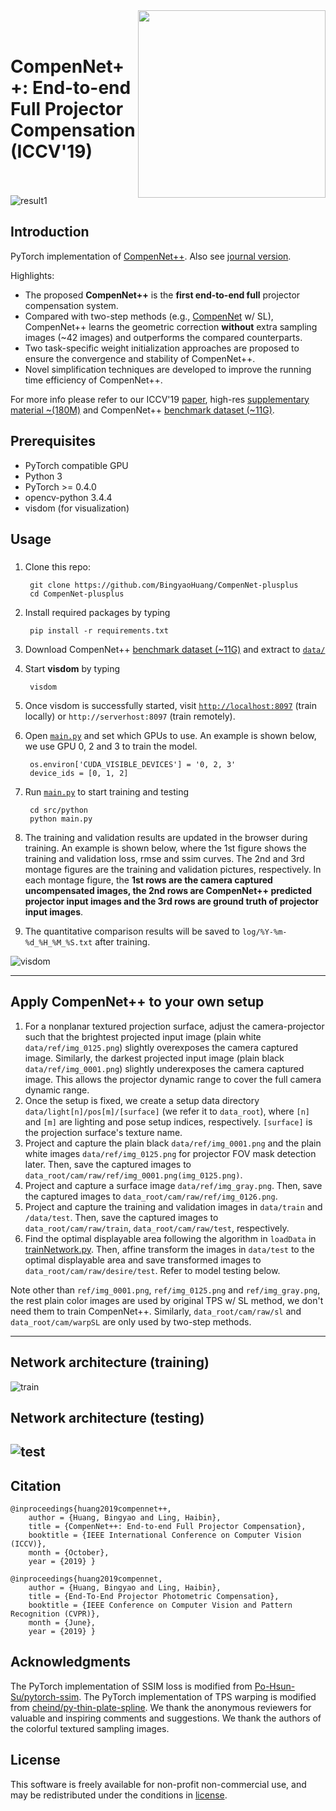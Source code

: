 <img src='doc/teaser.png' align="right" width=300>
<br><br>


CompenNet++: End-to-end Full Projector Compensation (ICCV'19)
<br><br>
===


![result1](doc/real_projection.png)

## Introduction
PyTorch implementation of [CompenNet++][1]. Also see [journal version][7].

Highlights:
*  The proposed **CompenNet++** is the **first end-to-end full** projector compensation system.
*  Compared with two-step methods (e.g., [CompenNet][5] w/ SL), CompenNet++ learns the geometric correction **without** extra sampling images (~42 images) and outperforms the compared counterparts.
*  Two task-specific weight initialization approaches are proposed to ensure the convergence and stability of CompenNet++.
*  Novel simplification techniques are developed to improve the running time efficiency of CompenNet++.

For more info please refer to our ICCV'19 [paper][1], high-res [supplementary material ~(180M)][2] and CompenNet++ [benchmark dataset (~11G)][3]. 


## Prerequisites
* PyTorch compatible GPU
* Python 3
* PyTorch >= 0.4.0
* opencv-python 3.4.4
* visdom (for visualization)

## Usage
### 

1. Clone this repo:
   
        git clone https://github.com/BingyaoHuang/CompenNet-plusplus
        cd CompenNet-plusplus

2. Install required packages by typing
   
        pip install -r requirements.txt
    

3. Download CompenNet++ [benchmark dataset (~11G)][3] and extract to [`data/`](data)


4. Start **visdom** by typing

        visdom

5. Once visdom is successfully started, visit [`http://localhost:8097`](http://localhost:8097) (train locally) or `http://serverhost:8097` (train remotely).
6. Open [`main.py`](src/python/main.py) and set which GPUs to use. An example is shown below, we use GPU 0, 2 and 3 to train the model.
   
        os.environ['CUDA_VISIBLE_DEVICES'] = '0, 2, 3'
        device_ids = [0, 1, 2]


7. Run [`main.py`](src/python/main.py) to start training and testing

        cd src/python
        python main.py
8. The training and validation results are updated in the browser during training. An example is shown below, where the 1st figure shows the training and validation loss, rmse and ssim curves. The 2nd and 3rd montage figures are the training and validation pictures, respectively. In each montage figure, the **1st rows are the camera captured uncompensated images, the 2nd rows are CompenNet++ predicted projector input images and the 3rd rows are ground truth of projector input images**. 
9. The quantitative comparison results will be saved to `log/%Y-%m-%d_%H_%M_%S.txt` after training.
   
![visdom](doc/training_progress.png)



----
## Apply CompenNet++ to your own setup

1. For a nonplanar textured projection surface, adjust the camera-projector such that the brightest projected input image (plain white `data/ref/img_0125.png`) slightly overexposes the camera captured image. Similarly, the darkest projected input image (plain black `data/ref/img_0001.png`) slightly underexposes the camera captured image. This allows the projector dynamic range to cover the full camera dynamic range. 
2. Once the setup is fixed, we create a setup data directory `data/light[n]/pos[m]/[surface]` (we refer it to `data_root`), where `[n]` and `[m]` are lighting and pose setup indices, respectively. `[surface]` is the projection surface's texture name.
3. Project and capture the plain black `data/ref/img_0001.png` and the plain white images `data/ref/img_0125.png` for projector FOV mask detection later. Then, save the captured images to `data_root/cam/raw/ref/img_0001.png(img_0125.png)`.
4. Project and capture a surface image `data/ref/img_gray.png`. Then, save the captured images to `data_root/cam/raw/ref/img_0126.png`.
5. Project and capture the training and validation images in `data/train` and `/data/test`. Then, save the captured images to  `data_root/cam/raw/train`,  `data_root/cam/raw/test`, respectively.
6. Find the optimal displayable area following the algorithm in `loadData` in [trainNetwork.py](src/python/trainNetwork.py). Then, affine transform the images in `data/test` to the optimal displayable area and save transformed images to `data_root/cam/raw/desire/test`. Refer to model testing below.
   
Note other than `ref/img_0001.png`, `ref/img_0125.png` and `ref/img_gray.png`, the rest plain color  images are used by original TPS w/ SL method, we don't need them to train CompenNet++. Similarly, `data_root/cam/raw/sl` and `data_root/cam/warpSL` are only used by two-step methods.

----
## Network architecture (training)
![train](doc/net_train.png)


## Network architecture (testing)
![test](doc/net_test.png)
----
## Citation
    @inproceedings{huang2019compennet++,
        author = {Huang, Bingyao and Ling, Haibin},
        title = {CompenNet++: End-to-end Full Projector Compensation},
        booktitle = {IEEE International Conference on Computer Vision (ICCV)},
        month = {October},
        year = {2019} }

    @inproceedings{huang2019compennet,
        author = {Huang, Bingyao and Ling, Haibin},
        title = {End-To-End Projector Photometric Compensation},
        booktitle = {IEEE Conference on Computer Vision and Pattern Recognition (CVPR)},
        month = {June},
        year = {2019} }



## Acknowledgments
The PyTorch implementation of SSIM loss is modified from [Po-Hsun-Su/pytorch-ssim](https://github.com/Po-Hsun-Su/pytorch-ssim).
The PyTorch implementation of TPS warping is modified from [cheind/py-thin-plate-spline](https://github.com/cheind/py-thin-plate-spline).
We thank the anonymous reviewers for valuable and inspiring comments and suggestions.
We thank the authors of the colorful textured sampling images. 


## License
This software is freely available for non-profit non-commercial use, and may be redistributed under the conditions in [license](LICENSE).


[1]: https://www3.cs.stonybrook.edu/~hling/publication/CompenNet++.pdf
[2]: https://www3.cs.stonybrook.edu/~hling/publication/CompenNet++_sup-high-res.pdf
[3]: https://bingyaohuang.github.io/pub/CompenNeSt++/full_cmp_data
[4]: https://www.mathworks.com/help/vision/ref/detectcheckerboardpoints.html
[5]: https://github.com/BingyaoHuang/CompenNet
[6]: https://github.com/BingyaoHuang/single-shot-pro-cam-calib/tree/ismar18
[7]: https://github.com/BingyaoHuang/CompenNeSt-plusplus
